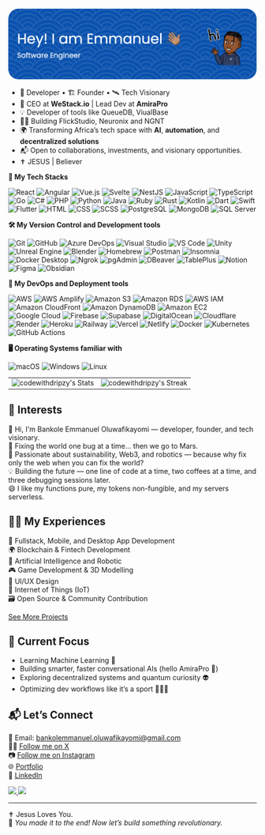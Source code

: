 ![Header](./header.png)

- 🧠 Developer • 🏗️ Founder • 🛰️ Tech Visionary  
- 🚀 CEO at **WeStack.io** | Lead Dev at **AmiraPro**  
- 💡 Developer of tools like QueueDB, ViualBase  
- 👨‍💻 Building FlickStudio, Neuronix and NGNT  
- 🌍 Transforming Africa’s tech space with **AI**, **automation**, and **decentralized solutions**  
- 📬 Open to collaborations, investments, and visionary opportunities.  
- ✝️ JESUS | Believer


**🧰 My Tech Stacks**

<p>
  <!-- Core Web & Frameworks -->
<img alt="React" src="https://img.shields.io/badge/React-61DAFB?logo=react&logoColor=white&style=flat" />
<img alt="Angular" src="https://img.shields.io/badge/Angular-DD0031?logo=angular&logoColor=white&style=flat" />
<img alt="Vue.js" src="https://img.shields.io/badge/Vue.js-4FC08D?logo=vue.js&logoColor=white&style=flat" />
<img alt="Svelte" src="https://img.shields.io/badge/Svelte-FF3E00?logo=svelte&logoColor=white&style=flat" />
<img alt="NestJS" src="https://img.shields.io/badge/NestJS-E0234E?logo=nestjs&logoColor=white&style=flat" />

<!-- Languages -->
<img alt="JavaScript" src="https://img.shields.io/badge/JavaScript-F7DF1E?logo=javascript&logoColor=white&style=flat" />
<img alt="TypeScript" src="https://img.shields.io/badge/TypeScript-3178C6?logo=typescript&logoColor=white&style=flat" />
<img alt="Go" src="https://img.shields.io/badge/Go-00ADD8?logo=go&logoColor=white&style=flat" />
<img alt="C#" src="https://img.shields.io/badge/C%23-239120?logo=c-sharp&logoColor=white&style=flat" />
<img alt="PHP" src="https://img.shields.io/badge/PHP-777BB4?logo=php&logoColor=white&style=flat" />
<img alt="Python" src="https://img.shields.io/badge/Python-3776AB?logo=python&logoColor=white&style=flat" />
<img alt="Java" src="https://img.shields.io/badge/Java-007396?logo=java&logoColor=white&style=flat" />
<img alt="Ruby" src="https://img.shields.io/badge/Ruby-CC342D?logo=ruby&logoColor=white&style=flat" />
<img alt="Rust" src="https://img.shields.io/badge/Rust-000000?logo=rust&logoColor=white&style=flat" />
<img alt="Kotlin" src="https://img.shields.io/badge/Kotlin-0095D5?logo=kotlin&logoColor=white&style=flat" />
<img alt="Dart" src="https://img.shields.io/badge/Dart-0175C2?logo=dart&logoColor=white&style=flat" />
<img alt="Swift" src="https://img.shields.io/badge/Swift-FA7343?logo=swift&logoColor=white&style=flat" />

<!-- Mobile -->
<img alt="Flutter" src="https://img.shields.io/badge/Flutter-02569B?logo=flutter&logoColor=white&style=flat" />

<!-- Web Tech -->
<img alt="HTML" src="https://img.shields.io/badge/HTML-E34F26?logo=html5&logoColor=white&style=flat" />
<img alt="CSS" src="https://img.shields.io/badge/CSS-1572B6?logo=css3&logoColor=white&style=flat" />
<img alt="SCSS" src="https://img.shields.io/badge/SCSS-CC6699?logo=sass&logoColor=white&style=flat" />

<!-- Databases -->
<img alt="PostgreSQL" src="https://img.shields.io/badge/PostgreSQL-336791?logo=postgresql&logoColor=white&style=flat" />
<img alt="MongoDB" src="https://img.shields.io/badge/MongoDB-47A248?logo=mongodb&logoColor=white&style=flat" />
<img alt="SQL Server" src="https://img.shields.io/badge/SQL%20Server-CC2927?logo=microsoftsqlserver&logoColor=white&style=flat" />

</p>


**🛠️ My Version Control and Development tools**

<p>
  <!-- Version Control & IDEs -->
  <img alt="Git" src="https://img.shields.io/badge/Git-F05032?logo=git&logoColor=white&style=flat" />
  <img alt="GitHub" src="https://img.shields.io/badge/GitHub-181717?logo=github&logoColor=white&style=flat" />
  <img alt="Azure DevOps" src="https://img.shields.io/badge/Azure%20DevOps-0078D7?logo=azuredevops&logoColor=white&style=flat" />
  <img alt="Visual Studio" src="https://img.shields.io/badge/Visual%20Studio-5C2D91?logo=visualstudio&logoColor=white&style=flat" />
  <img alt="VS Code" src="https://img.shields.io/badge/VS%20Code-007ACC?logo=visualstudiocode&logoColor=white&style=flat" />

  <!-- Game Dev & Design -->
  <img alt="Unity" src="https://img.shields.io/badge/Unity-000000?logo=unity&logoColor=white&style=flat" />
  <img alt="Unreal Engine" src="https://img.shields.io/badge/Unreal%20Engine-313131?logo=unrealengine&logoColor=white&style=flat" />
  <img alt="Blender" src="https://img.shields.io/badge/Blender-F5792A?logo=blender&logoColor=white&style=flat" />

  <!-- System & Package Tools -->
  <img alt="Homebrew" src="https://img.shields.io/badge/Homebrew-FBB040?logo=homebrew&logoColor=black&style=flat" />
  <img alt="Postman" src="https://img.shields.io/badge/Postman-FF6C37?logo=postman&logoColor=white&style=flat" />
  <img alt="Insomnia" src="https://img.shields.io/badge/Insomnia-4000BF?logo=insomnia&logoColor=white&style=flat" />
  <img alt="Docker Desktop" src="https://img.shields.io/badge/Docker%20Desktop-2496ED?logo=docker&logoColor=white&style=flat" />
  <img alt="Ngrok" src="https://img.shields.io/badge/Ngrok-1F1F1F?logo=ngrok&logoColor=white&style=flat" />

  <!-- Database & Data Tools -->
  <img alt="pgAdmin" src="https://img.shields.io/badge/pgAdmin-336791?logo=postgresql&logoColor=white&style=flat" />
  <img alt="DBeaver" src="https://img.shields.io/badge/DBeaver-372923?logo=dbeaver&logoColor=white&style=flat" />
  <img alt="TablePlus" src="https://img.shields.io/badge/TablePlus-F9801F?logo=tableplus&logoColor=white&style=flat" />

  <!-- Others -->
  <img alt="Notion" src="https://img.shields.io/badge/Notion-000000?logo=notion&logoColor=white&style=flat" />
  <img alt="Figma" src="https://img.shields.io/badge/Figma-F24E1E?logo=figma&logoColor=white&style=flat" />
  <img alt="Obsidian" src="https://img.shields.io/badge/Obsidian-483699?logo=obsidian&logoColor=white&style=flat" />
</p>


**🚀 My DevOps and Deployment tools**

<p>
  <!-- AWS Stack -->
  <img alt="AWS" src="https://img.shields.io/badge/AWS-232F3E?logo=amazonaws&logoColor=white&style=flat" />
  <img alt="AWS Amplify" src="https://img.shields.io/badge/AWS%20Amplify-FF9900?logo=awsamplify&logoColor=white&style=flat" />
  <img alt="Amazon S3" src="https://img.shields.io/badge/Amazon%20S3-569A31?logo=amazons3&logoColor=white&style=flat" />
  <img alt="Amazon RDS" src="https://img.shields.io/badge/Amazon%20RDS-527FFF?logo=amazonrds&logoColor=white&style=flat" />
  <img alt="AWS IAM" src="https://img.shields.io/badge/AWS%20IAM-FF9900?logo=amazonaws&logoColor=white&style=flat" />
  <img alt="Amazon CloudFront" src="https://img.shields.io/badge/CloudFront-146EB4?logo=amazonaws&logoColor=white&style=flat" />
  <img alt="Amazon DynamoDB" src="https://img.shields.io/badge/DynamoDB-4053D6?logo=amazondynamodb&logoColor=white&style=flat" />
  <img alt="Amazon EC2" src="https://img.shields.io/badge/EC2-FF9900?logo=amazonec2&logoColor=white&style=flat" />

  <!-- Cloud Hosting & Functions -->
  <img alt="Google Cloud" src="https://img.shields.io/badge/Google%20Cloud-4285F4?logo=googlecloud&logoColor=white&style=flat" />
  <img alt="Firebase" src="https://img.shields.io/badge/Firebase-FFCA28?logo=firebase&logoColor=black&style=flat" />
  <img alt="Supabase" src="https://img.shields.io/badge/Supabase-3ECF8E?logo=supabase&logoColor=white&style=flat" />
  <img alt="DigitalOcean" src="https://img.shields.io/badge/DigitalOcean-0080FF?logo=digitalocean&logoColor=white&style=flat" />
  <img alt="Cloudflare" src="https://img.shields.io/badge/Cloudflare-F38020?logo=cloudflare&logoColor=white&style=flat" />
  <img alt="Render" src="https://img.shields.io/badge/Render-46E3B7?logo=render&logoColor=white&style=flat" />
  <img alt="Heroku" src="https://img.shields.io/badge/Heroku-430098?logo=heroku&logoColor=white&style=flat" />
  <img alt="Railway" src="https://img.shields.io/badge/Railway-000000?logo=railway&logoColor=white&style=flat" />

  <!-- Frontend Deploy -->
  <img alt="Vercel" src="https://img.shields.io/badge/Vercel-000000?logo=vercel&logoColor=white&style=flat" />
  <img alt="Netlify" src="https://img.shields.io/badge/Netlify-00C7B7?logo=netlify&logoColor=white&style=flat" />

  <!-- Containers & CI/CD -->
  <img alt="Docker" src="https://img.shields.io/badge/Docker-2496ED?logo=docker&logoColor=white&style=flat" />
  <img alt="Kubernetes" src="https://img.shields.io/badge/Kubernetes-326CE5?logo=kubernetes&logoColor=white&style=flat" />
  <img alt="GitHub Actions" src="https://img.shields.io/badge/GitHub%20Actions-2088FF?logo=githubactions&logoColor=white&style=flat" />
</p>    

**🖥️ Operating Systems familiar with**
<p>
  <img alt="macOS" src="https://img.shields.io/badge/MacOS-000000?logo=macos&logoColor=white&style=flat" />
  <img alt="Windows" src="https://img.shields.io/badge/Windows-0078D6?logo=windows&logoColor=white&style=flat" />
  <img alt="Linux" src="https://img.shields.io/badge/Linux-FCC624?logo=linux&logoColor=black&style=flat" />
</p>

<table border="0" style="border-collapse: collapse;">
  <tr>
    <td style="border: none;">
      <img src="https://github-readme-stats.vercel.app/api?username=codewithdripzy&theme=tokyonight&show_icons=true&hide_border=true&count_private=true" alt="codewithdripzy's Stats"/>
    </td>
    <td style="border: none;">
      <img src="https://github-readme-streak-stats.herokuapp.com/?user=codewithdripzy&theme=tokyonight&hide_border=true" alt="codewithdripzy's Streak"/>
    </td>
  </tr>
</table>

<!-- ![codewithdripzy's Stats](https://github-readme-stats.vercel.app/api?username=codewithdripzy&theme=tokyonight&show_icons=true&hide_border=true&count_private=true) -->
<!-- ![codewithdripzy's Streak](https://github-readme-streak-stats.herokuapp.com/?user=codewithdripzy&theme=tokyonight&hide_border=true) -->

## 🤖 Interests

👋 Hi, I'm Bankole Emmanuel Oluwafikayomi — developer, founder, and tech visionary.  
🚀 Fixing the world one bug at a time... then we go to Mars.  
🌱 Passionate about sustainability, Web3, and robotics — because why fix only the web when you can fix the world?  
💡 Building the future — one line of code at a time, two coffees at a time, and three debugging sessions later.  
😄 I like my functions pure, my tokens non-fungible, and my servers serverless.  

## 🧑‍💻 My Experiences 

📱 Fullstack, Mobile, and Desktop App Development  
🌍 Blockchain & Fintech Development  
🦾 Artificial Intelligence and Robotic  
🎮 Game Development & 3D Modelling  
🎨 UI/UX Design  
🛜 Internet of Things (IoT)  
🗃️ Open Source & Community Contribution  

[See More Projects](http://codewithdripzy.github.io/portfolio)


## 🔭 Current Focus

- Learning Machine Learning 🤖  
- Building smarter, faster conversational AIs (hello AmiraPro 👋)  
- Exploring decentralized systems and quantum curiosity 👽  
- Optimizing dev workflows like it’s a sport 🏃‍♂️💨  

## 📬 Let’s Connect

📧 Email: bankolemmanuel.oluwafikayomi@gmail.com  
👨‍💻 [Follow me on X](https://x.com/thecodeguyy)  
📷 [Follow me on Instagram](https://instagram.com/thecodeguyy)  
🌐 [Portfolio](http://codewithdripzy.github.io/portfolio)  
💼 [LinkedIn](https://www.linkedin.com/in/emmanuel-bankole-746258235/)  

<p>
  <a href="https://github.com/codewithdripzy">
    <img src="https://komarev.com/ghpvc/?username=codewithdripzy&color=blue&label=Profile+Views" />
  </a>
  <a href="https://github.com/codewithdripzy?tab=followers">
    <img src="https://img.shields.io/github/followers/codewithdripzy?label=follow&style=social" />
  </a>
</p>

---
✝️ Jesus Loves You.  
🎉 _You made it to the end! Now let’s build something revolutionary._

<!---
codewithdripzy/codewithdripzy is a ✨ special ✨ repository because its `README.md` appears on your GitHub profile.
--->
